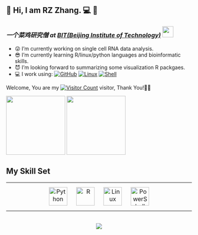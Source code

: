 ## :man: Hi, I am RZ Zhang. :computer: 👋

### *一个菜鸡研究僧 at* <a href="https://bit.edu.cn/">***BIT(Beijing Institute of Technology)***</a> <img src="https://media4.giphy.com/media/StKiS6x698JAl9d6cx/giphy.gif" width="30">

- 😜 I’m currently working on single cell RNA data analysis.
- 😎 I’m currently learning R/linux/python languages and bioinformatic skills.
- 😈 I’m looking forward to summarizing some visualization R packgaes.
- 💻 I work using:
  [![GitHub](https://img.shields.io/badge/-GitHub-181717?style=plastic&logo=github)]()
  [![Linux](https://img.shields.io/badge/-Linux-F16061?logo=linux&logoColor=000)]()
  [![Shell](https://img.shields.io/badge/-Shell-4EC422?logo=Shell&logoColor=FF7043)]()

Welcome, You are my [![Visitor Count](https://profile-counter.glitch.me/zrz-echo/count.svg)]() visitor, Thank You!🎉🎉


<p align = "left">
<img  src="https://github-readme-stats.vercel.app/api?username=zrz-echo&count_private=true&show_icons=true&theme=cobalt" height=160/>
<img  src="https://github-readme-streak-stats.herokuapp.com/?user=zrz-echo&show_icons=true&locale=en&layout=compact&theme=radical&line_height=0" height=160 />

## My Skill Set  
<table><tr><td valign="top" width="33%">

 
<div align="center">  
<a href="https://www.python.org/" target="_blank"><img style="margin: 10px" src="https://profilinator.rishav.dev/skills-assets/python-original.svg" alt="Python" height="50" /></a>  
<a href="https://www.r-project.org/" target="_blank"><img style="margin: 10px" src="https://profilinator.rishav.dev/skills-assets/r.svg" alt="R" height="50" /></a>  
<a href="https://www.linux.org/" target="_blank"><img style="margin: 10px" src="https://profilinator.rishav.dev/skills-assets/linux-original.svg" alt="Linux" height="50" /></a>  
<a href="https://docs.microsoft.com/en-us/powershell/" target="_blank"><img style="margin: 10px" src="https://profilinator.rishav.dev/skills-assets/powershell.png" alt="PowerShell" height="50" /></a>  
</div>


</td></tr></table>  

<br/>  

<div align="center">
            <a href="https://www.buymeacoffee.com/zrz-echo" target="_blank" style="display: inline-block;">
                <img
                    src="https://img.shields.io/badge/Donate-Buy%20Me%20A%20Coffee-orange.svg?style=flat-square&logo=buymeacoffee" 
                    align="center"
                />
            </a></div>
<br />


